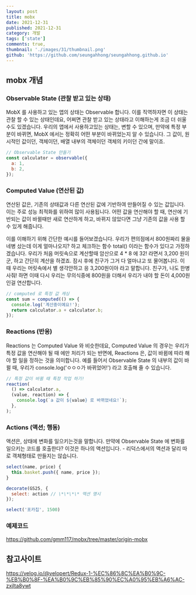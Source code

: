 ```yaml
---
layout: post
title: mobx
date: 2021-12-31
published: 2021-12-31
category: 개발
tags: ['state']
comments: true,
thumbnail: './images/31/thumbnail.png'
github: 'https://github.com/seungahhong/seungahhong.github.io'
---
```


## mobx 개념

### Observable State (관찰 받고 있는 상태)

MobX 를 사용하고 있는 앱의 상태는 Observable 합니다. 이를 직역하자면 이 상태는 관찰 할 수 있는 상태인데요, 어쩌면 관찰 받고 있는 상태라고 이해하는게 조금 더 쉬울 수도 있겠습니다. 우리의 앱에서 사용하고있는 상태는, 변할 수 있으며, 만약에 특정 부분이 바뀌면, MobX 에서는 정확히 어떤 부분이 바뀌었는지 알 수 있습니다. 그 값이, 원시적인 값이던, 객체이던, 배열 내부의 객체이던 객체의 키이던 간에 말이죠.

```javascript
// Observable State 만들기
const calculator = observable({
  a: 1,
  b: 2,
});
```

### Computed Value (연산된 값)

연산된 값은, 기존의 상태값과 다른 연산된 값에 기반하여 만들어질 수 있는 값입니다. 이는 주로 성능 최적화를 위하여 많이 사용됩니다. 어떤 값을 연산해야 할 때, 연산에 기반되는 값이 바뀔때만 새로 연산하게 하고, 바뀌지 않았다면 그냥 기존의 값을 사용 할 수 있게 해줍니다.

이를 이해하기 위해 간단한 예시를 들어보겠습니다. 우리가 편의점에서 800원짜리 물을 네병 샀는데 이게 얼마나오지? 하고 체크하는 함수 total() 이라는 함수가 있다고 가정하겠습니다. 우리가 처음 머릿속으로 계산할때 암산으로 4 \* 8 에 32! 라면서 3,200 원이군, 하고 간단히 계산을 하겠죠. 잠시 후에 친구가 그거 다 얼마냐고 또 물어봅니다. 이 때 우리는 머릿속에서 별 생각안하고 응 3,200원이야 라고 말합니다. 친구가, 나도 한병 사줘! 하면 이때 다시 우리는 무의식중에 800원을 더해서 우리가 내야 할 돈이 4,000원인걸 연산합니다.

```javascript
// computed 로 특정 값 캐싱
const sum = computed(() => {
  console.log('계산중이예요!');
  return calculator.a + calculator.b;
});
```

### Reactions (반응)

Reactions 는 Computed Value 와 비슷한데요, Computed Value 의 경우는 우리가 특정 값을 연산해야 될 때 에만 처리가 되는 반면에, Reactions 은, 값이 바뀜에 따라 해야 할 일을 정하는 것을 의미합니다. 예를 들어서 Observable State 의 내부의 값이 바뀔 때, 우리가 console.log('ㅇㅇㅇ가 바뀌었어!') 라고 호출해 줄 수 있습니다.

```javascript
// 특정 값이 바뀔 때 특정 작업 하기!
reaction(
  () => calculator.a,
  (value, reaction) => {
    console.log(`a 값이 ${value} 로 바뀌었네요!`);
  },
);
```

### Actions (액션; 행동)

액션은, 상태에 변화를 일으키는것을 말합니다. 만약에 Observable State 에 변화를 일으키는 코드를 호출한다? 이것은 하나의 액션입니다. - 리덕스에서의 액션과 달리 따로 객체형태로 만들지는 않습니다.

```javascript
select(name, price) {
  this.basket.push({ name, price });
}

decorate(GS25, {
  select: action // \*\*\*\* 액션 명시
});

select('포카칩', 1500)
```

### 예제코드

<a href="https://github.com/gmm117/mobx/tree/master/origin-mobx" target="_blank" style="font-size=30px; color: #4dabf7; text-decoration:underline;">https://github.com/gmm117/mobx/tree/master/origin-mobx</a>

## 참고사이트

<a href="https://velog.io/@velopert/Redux-1-%EC%86%8C%EA%B0%9C-%EB%B0%8F-%EA%B0%9C%EB%85%90%EC%A0%95%EB%A6%AC-zxjlta8ywt" target="_blank" style="font-size=30px; color: #4dabf7; text-decoration:underline;">https://velog.io/@velopert/Redux-1-%EC%86%8C%EA%B0%9C-%EB%B0%8F-%EA%B0%9C%EB%85%90%EC%A0%95%EB%A6%AC-zxjlta8ywt</a>
